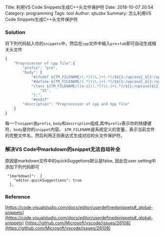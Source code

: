 Title: 利用VS Code Snippets生成C++头文件保护符
Date: 2018-10-07 20:54
Category: programming
Tags: tool 
Author: sjtuzbx
Summary: 怎么利用VS Code Snippets生成C++头文件保护符

### Solution

将下列代码贴入你的`snippets`中，然后在`cpp`文件中输入`pre`+`tab`即可自动生成相关头文件

```javascript
{
    "Preprocessor of cpp file":{
        "prefix": "pre",
        "body": [
            "#ifndef ${TM_FILENAME/(.*)(\\.)+(.*)/$${1:/upcase}_${3:/upcase}/}",
            "#define ${TM_FILENAME/(.*)(\\.)+(.*)/$${1:/upcase}_${3:/upcase}/}",
            "class ${TM_FILENAME/([a-z])(.*)(\\.)+(.*)/${1:/upcase}${2}/} {",
                "$1",
            "};",
            "#endif"
        "description": "Preprocessor of cpp and hpp file"
    }
}
```

每一个`snippet`由`prefix`, `body`和`description`组成,其中`prefix`表示你的快捷键符，`body`是你的`snippet`内容。
`$TM_FILENAME`是系统定义的变量，表示当前文件的完整文件名，然后利用正则表达式生成对应的头文件保护符。

### 解决VS Code中markdown的snippet无法自动补全

原因是markdown文件中的quickSuggetions默认是false, 因此在user setting中添加下列代码即可

```
 "[markdown]":  {
    "editor.quickSuggestions": true
  },
```

### Reference

[https://code.visualstudio.com/docs/editor/userdefinedsnippets#_global-snippets](https://code.visualstudio.com/docs/editor/userdefinedsnippets#_global-snippets)
[https://github.com/Microsoft/vscode/issues/26108](https://github.com/Microsoft/vscode/issues/26108)